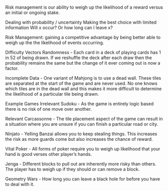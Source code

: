﻿Risk management is our ability to weigh up the likelihood of a reward versus an initial or ongoing stake.

Dealing with probability / uncertainty
Making the best choice with limited information
Will x occur? Or how long can I leave x?

Risk Management: gaining a competitive advantage by being better able to weigh up the  the likelihood of events occurring.

Difficulty Vectors
Randomness - Each card in a deck of playing cards has 1 in 52 of being drawn. If we reshuffle the deck after each draw then the probability remains the same but the change of it ever coming out is now a factor.

Incomplete Data - One variant of Mahjong is to use a dead wall. These tiles are separated at the start of the game and are never used. No one knows which tiles are in the dead wall and this makes it more difficult to determine the likelihood of a particular tile being drawn.

Example Games
Irrelevant
Sudoku - As the game is entirely logic based there is no risk of one move over another.

Relevant
Carcassonne - The tile placement aspect of the game can result in a situation where you are unsure if you can finish a particular road or city.

Ninjato - Yelling Banzai allows you to keep stealing things. This increases the risk as more guards come but also increases the chance of reward.

Vital
Poker - All forms of poker require you to weigh up likelihood that your hand is good verses other player’s hands.

Jenga - Different blocks to pull out are inherently more risky than others. The player has to weigh up if they should or can remove a block.

Geometry Wars - How long you can leave a black hole for before you have to deal with it.
